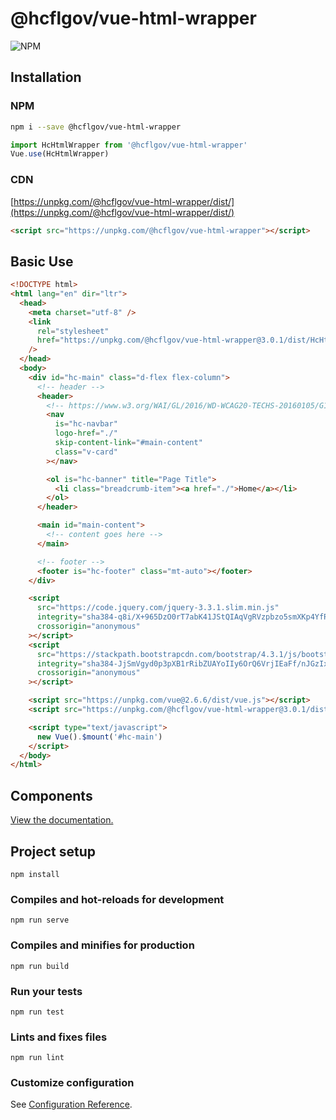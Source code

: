 # @hcflgov/vue-html-wrapper

![NPM](https://img.shields.io/npm/v/@hcflgov/vue-html-wrapper.svg)

## Installation

### NPM

```bash
npm i --save @hcflgov/vue-html-wrapper
```

```js
import HcHtmlWrapper from '@hcflgov/vue-html-wrapper'
Vue.use(HcHtmlWrapper)
```

### CDN

[https://unpkg.com/@hcflgov/vue-html-wrapper/dist/](https://unpkg.com/@hcflgov/vue-html-wrapper/dist/)

```html
<script src="https://unpkg.com/@hcflgov/vue-html-wrapper"></script>
```

## Basic Use

```html
<!DOCTYPE html>
<html lang="en" dir="ltr">
  <head>
    <meta charset="utf-8" />
    <link
      rel="stylesheet"
      href="https://unpkg.com/@hcflgov/vue-html-wrapper@3.0.1/dist/HcHtmlWrapper.css"
    />
  </head>
  <body>
    <div id="hc-main" class="d-flex flex-column">
      <!-- header -->
      <header>
        <!-- https://www.w3.org/WAI/GL/2016/WD-WCAG20-TECHS-20160105/G1 -->
        <nav
          is="hc-navbar"
          logo-href="./"
          skip-content-link="#main-content"
          class="v-card"
        ></nav>

        <ol is="hc-banner" title="Page Title">
          <li class="breadcrumb-item"><a href="./">Home</a></li>
        </ol>
      </header>

      <main id="main-content">
        <!-- content goes here -->
      </main>

      <!-- footer -->
      <footer is="hc-footer" class="mt-auto"></footer>
    </div>

    <script
      src="https://code.jquery.com/jquery-3.3.1.slim.min.js"
      integrity="sha384-q8i/X+965DzO0rT7abK41JStQIAqVgRVzpbzo5smXKp4YfRvH+8abtTE1Pi6jizo"
      crossorigin="anonymous"
    ></script>
    <script
      src="https://stackpath.bootstrapcdn.com/bootstrap/4.3.1/js/bootstrap.min.js"
      integrity="sha384-JjSmVgyd0p3pXB1rRibZUAYoIIy6OrQ6VrjIEaFf/nJGzIxFDsf4x0xIM+B07jRM"
      crossorigin="anonymous"
    ></script>

    <script src="https://unpkg.com/vue@2.6.6/dist/vue.js"></script>
    <script src="https://unpkg.com/@hcflgov/vue-html-wrapper@3.0.1/dist/HcHtmlWrapper.umd.min.js"></script>

    <script type="text/javascript">
      new Vue().$mount('#hc-main')
    </script>
  </body>
</html>
```

## Components

[View the documentation.](https://commbocc.github.io/hcflgov-vue-html-wrapper/docs/)

## Project setup
```
npm install
```

### Compiles and hot-reloads for development
```
npm run serve
```

### Compiles and minifies for production
```
npm run build
```

### Run your tests
```
npm run test
```

### Lints and fixes files
```
npm run lint
```

### Customize configuration
See [Configuration Reference](https://cli.vuejs.org/config/).
